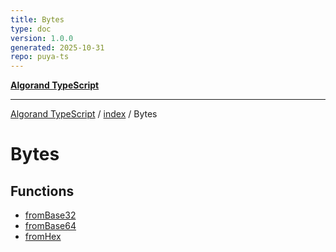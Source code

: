```yaml
---
title: Bytes
type: doc
version: 1.0.0
generated: 2025-10-31
repo: puya-ts
---
```

[**Algorand TypeScript**](../../../README.md)

***

[Algorand TypeScript](../../../modules.md) / [index](../../README.md) / Bytes

# Bytes

## Functions

- [fromBase32](functions/fromBase32.md)
- [fromBase64](functions/fromBase64.md)
- [fromHex](functions/fromHex.md)
